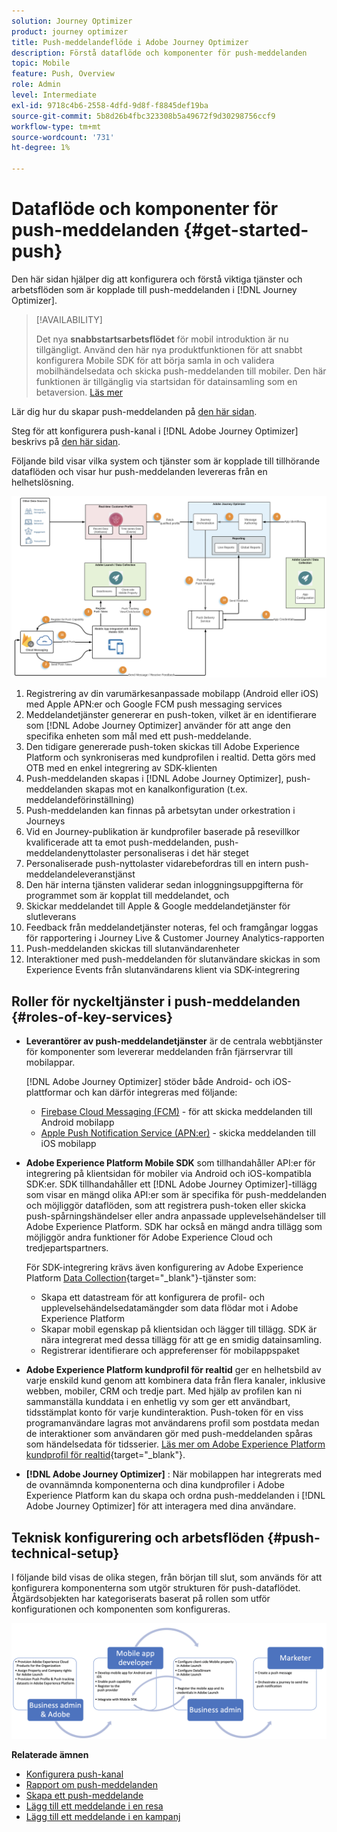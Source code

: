 ```yaml
---
solution: Journey Optimizer
product: journey optimizer
title: Push-meddelandeflöde i Adobe Journey Optimizer
description: Förstå dataflöde och komponenter för push-meddelanden
topic: Mobile
feature: Push, Overview
role: Admin
level: Intermediate
exl-id: 9718c4b6-2558-4dfd-9d8f-f8845def19ba
source-git-commit: 5b8d26b4fbc323308b5a49672f9d30298756ccf9
workflow-type: tm+mt
source-wordcount: '731'
ht-degree: 1%

---
```


# Dataflöde och komponenter för push-meddelanden {#get-started-push}

Den här sidan hjälper dig att konfigurera och förstå viktiga tjänster och arbetsflöden som är kopplade till push-meddelanden i [!DNL Journey Optimizer].


>[!AVAILABILITY]
>
>Det nya **snabbstartsarbetsflödet** för mobil introduktion är nu tillgängligt. Använd den här nya produktfunktionen för att snabbt konfigurera Mobile SDK för att börja samla in och validera mobilhändelsedata och skicka push-meddelanden till mobiler. Den här funktionen är tillgänglig via startsidan för datainsamling som en betaversion. [Läs mer](mobile-onboarding-wf.md)
>

Lär dig hur du skapar push-meddelanden på [den här sidan](create-push.md).

Steg för att konfigurera push-kanal i [!DNL Adobe Journey Optimizer] beskrivs på [den här sidan](push-configuration.md).

Följande bild visar vilka system och tjänster som är kopplade till tillhörande dataflöden och visar hur push-meddelanden levereras från en helhetslösning.

![](assets/push-flow.png)

1. Registrering av din varumärkesanpassade mobilapp (Android eller iOS) med Apple APN:er och Google FCM push messaging services
1. Meddelandetjänster genererar en push-token, vilket är en identifierare som [!DNL Adobe Journey Optimizer] använder för att ange den specifika enheten som mål med ett push-meddelande.
1. Den tidigare genererade push-token skickas till Adobe Experience Platform och synkroniseras med kundprofilen i realtid. Detta görs med OTB med en enkel integrering av SDK-klienten
1. Push-meddelanden skapas i [!DNL Adobe Journey Optimizer], push-meddelanden skapas mot en kanalkonfiguration (t.ex. meddelandeförinställning)
1. Push-meddelanden kan finnas på arbetsytan under orkestration i Journeys
1. Vid en Journey-publikation är kundprofiler baserade på resevillkor kvalificerade att ta emot push-meddelanden, push-meddelandenyttolaster personaliseras i det här steget
1. Personaliserade push-nyttolaster vidarebefordras till en intern push-meddelandeleveranstjänst
1. Den här interna tjänsten validerar sedan inloggningsuppgifterna för programmet som är kopplat till meddelandet, och
1. Skickar meddelandet till Apple &amp; Google meddelandetjänster för slutleverans
1. Feedback från meddelandetjänster noteras, fel och framgångar loggas för rapportering i Journey Live &amp; Customer Journey Analytics-rapporten
1. Push-meddelanden skickas till slutanvändarenheter
1. Interaktioner med push-meddelanden för slutanvändare skickas in som Experience Events från slutanvändarens klient via SDK-integrering

## Roller för nyckeltjänster i push-meddelanden {#roles-of-key-services}

* **Leverantörer av push-meddelandetjänster** är de centrala webbtjänster för komponenter som levererar meddelanden från fjärrservrar till mobilappar.

  [!DNL Adobe Journey Optimizer] stöder både Android- och iOS-plattformar och kan därför integreras med följande:
   * [Firebase Cloud Messaging (FCM)](https://firebase.google.com/docs/cloud-messaging) - för att skicka meddelanden till Android mobilapp
   * [Apple Push Notification Service (APN:er)](https://developer.apple.com/library/archive/documentation/NetworkingInternet/Conceptual/RemoteNotificationsPG/APNSOverview.html) - skicka meddelanden till iOS mobilapp

* **Adobe Experience Platform Mobile SDK** som tillhandahåller API:er för integrering på klientsidan för mobiler via Android och iOS-kompatibla SDK:er. SDK tillhandahåller ett [!DNL Adobe Journey Optimizer]-tillägg som visar en mängd olika API:er som är specifika för push-meddelanden och möjliggör dataflöden, som att registrera push-token eller skicka push-spårningshändelser eller andra anpassade upplevelsehändelser till Adobe Experience Platform. SDK har också en mängd andra tillägg som möjliggör andra funktioner för Adobe Experience Cloud och tredjepartspartners.

  För SDK-integrering krävs även konfigurering av Adobe Experience Platform [Data Collection](https://experienceleague.adobe.com/docs/experience-platform/tags/home.html?lang=sv){target="_blank"}-tjänster som:

   * Skapa ett datastream för att konfigurera de profil- och upplevelsehändelsedatamängder som data flödar mot i Adobe Experience Platform
   * Skapar mobil egenskap på klientsidan och lägger till tillägg. SDK är nära integrerat med dessa tillägg för att ge en smidig datainsamling.
   * Registrerar identifierare och appreferenser för mobilappspaket

* **Adobe Experience Platform kundprofil för realtid** ger en helhetsbild av varje enskild kund genom att kombinera data från flera kanaler, inklusive webben, mobiler, CRM och tredje part. Med hjälp av profilen kan ni sammanställa kunddata i en enhetlig vy som ger ett användbart, tidsstämplat konto för varje kundinteraktion. Push-token för en viss programanvändare lagras mot användarens profil som postdata medan de interaktioner som användaren gör med push-meddelanden spåras som händelsedata för tidsserier. [Läs mer om Adobe Experience Platform kundprofil för realtid](https://experienceleague.adobe.com/docs/experience-platform/profile/home.html?lang=sv){target="_blank"}.

* **[!DNL Adobe Journey Optimizer]** : När mobilappen har integrerats med de ovannämnda komponenterna och dina kundprofiler i Adobe Experience Platform kan du skapa och ordna push-meddelanden i [!DNL Adobe Journey Optimizer] för att interagera med dina användare.

## Teknisk konfigurering och arbetsflöden {#push-technical-setup}

I följande bild visas de olika stegen, från början till slut, som används för att konfigurera komponenterna som utgör strukturen för push-dataflödet. Åtgärdsobjekten har kategoriserats baserat på rollen som utför konfigurationen och komponenten som konfigureras.

![](assets/user-flow.png)

**Relaterade ämnen**

* [Konfigurera push-kanal](push-configuration.md)
* [Rapport om push-meddelanden](../reports/journey-global-report-cja-push.md)
* [Skapa ett push-meddelande](create-push.md)
* [Lägg till ett meddelande i en resa](../building-journeys/journeys-message.md)
* [Lägg till ett meddelande i en kampanj](../campaigns/create-campaign.md)
